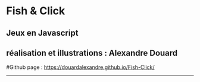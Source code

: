 # Fish & Click
## Jeux en Javascript

## réalisation et illustrations : Alexandre Douard

#Github page :  https://douardalexandre.github.io/Fish-Click/



___




